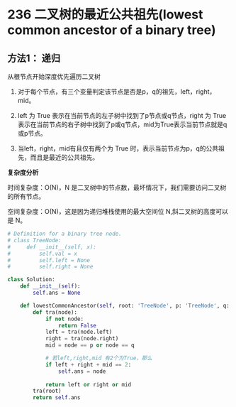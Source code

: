 # 236 二叉树的最近公共祖先(lowest common ancestor of a binary tree)

## 方法1： 递归

从根节点开始深度优先遍历二叉树

1. 对于每个节点，有三个变量判定该节点是否是p，q的祖先，left，right，mid。

2. left 为 True 表示在当前节点的左子树中找到了p节点或q节点，right 为 True 表示在当前节点的右子树中找到了p或q节点，mid为True表示当前节点就是q或p节点。

3. 当left，right，mid有且仅有两个为 True 时，表示当前节点为p，q的公共祖先，而且是最近的公共祖先。

**复杂度分析**

时间复杂度：O(N)，N 是二叉树中的节点数，最坏情况下，我们需要访问二叉树的所有节点。

空间复杂度：O(N)，这是因为递归堆栈使用的最大空间位 N,斜二叉树的高度可以是 N。


```python
# Definition for a binary tree node.
# class TreeNode:
#     def __init__(self, x):
#         self.val = x
#         self.left = None
#         self.right = None

class Solution:
    def __init__(self):
        self.ans = None

    def lowestCommonAncestor(self, root: 'TreeNode', p: 'TreeNode', q: 'TreeNode') -> 'TreeNode':
        def tra(node):
            if not node:
                return False
            left = tra(node.left)
            right = tra(node.right)
            mid = node == p or node == q

            # 若left,right,mid 有2个为True，那么
            if left + right + mid == 2:
                self.ans = node
            
            return left or right or mid
        tra(root)
        return self.ans
```
